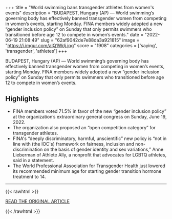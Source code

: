 +++
title = "World swimming bans transgender athletes from women's events"
description = "BUDAPEST, Hungary (AP) — World swimming’s governing body has effectively banned transgender women from competing in women’s events, starting Monday.  FINA members widely adopted a new “gender inclusion policy” on Sunday that only permits swimmers who transitioned before age 12 to compete in women’s events."
date = "2022-06-19 21:08:49"
slug = "62af9042de7e88da3a921815"
image = "https://i.imgur.com/aIQ1Wdj.jpg"
score = "1908"
categories = ['saying', 'transgender', 'athletes']
+++

BUDAPEST, Hungary (AP) — World swimming’s governing body has effectively banned transgender women from competing in women’s events, starting Monday.  FINA members widely adopted a new “gender inclusion policy” on Sunday that only permits swimmers who transitioned before age 12 to compete in women’s events.

## Highlights

- FINA members voted 71.5% in favor of the new “gender inclusion policy” at the organization’s extraordinary general congress on Sunday, June 19, 2022.
- The organization also proposed an “open competition category” for transgender athletes.
- FINA's “deeply discriminatory, harmful, unscientific” new policy is “not in line with (the IOC's) framework on fairness, inclusion and non-discrimination on the basis of gender identity and sex variations,” Anne Lieberman of Athlete Ally, a nonprofit that advocates for LGBTQ athletes, said in a statement.
- The World Professional Association for Transgender Health just lowered its recommended minimum age for starting gender transition hormone treatment to 14.

---

{{< rawhtml >}}
  <p class="article-category">
    <a target="_blank" href="https://apnews.com/article/transgender-swimmers-new-rules-fina-world-governing-body-c17e99d3121fa964336458b57ae266f7">READ THE ORIGINAL ARTICLE</a>
  </p>
{{< /rawhtml >}}
